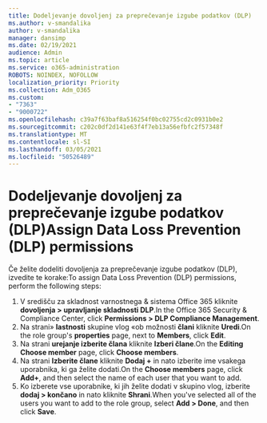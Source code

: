 ```yaml
---
title: Dodeljevanje dovoljenj za preprečevanje izgube podatkov (DLP)
ms.author: v-smandalika
author: v-smandalika
manager: dansimp
ms.date: 02/19/2021
audience: Admin
ms.topic: article
ms.service: o365-administration
ROBOTS: NOINDEX, NOFOLLOW
localization_priority: Priority
ms.collection: Adm_O365
ms.custom:
- "7363"
- "9000722"
ms.openlocfilehash: c39a7f63baf8a516254f0bc02755cd2c0931b0e2
ms.sourcegitcommit: c202c0df2d141e63f4f7eb13a56efbfc2f57348f
ms.translationtype: MT
ms.contentlocale: sl-SI
ms.lasthandoff: 03/05/2021
ms.locfileid: "50526489"
---
```

# <a name="assign-data-loss-prevention-dlp-permissions"></a><span data-ttu-id="fff01-102">Dodeljevanje dovoljenj za preprečevanje izgube podatkov (DLP)</span><span class="sxs-lookup"><span data-stu-id="fff01-102">Assign Data Loss Prevention (DLP) permissions</span></span>

<span data-ttu-id="fff01-103">Če želite dodeliti dovoljenja za preprečevanje izgube podatkov (DLP), izvedite te korake:</span><span class="sxs-lookup"><span data-stu-id="fff01-103">To assign Data Loss Prevention (DLP) permissions, perform the following steps:</span></span>

1. <span data-ttu-id="fff01-104">V središču za skladnost varnostnega & sistema Office 365 kliknite **dovoljenja > upravljanje skladnosti DLP**.</span><span class="sxs-lookup"><span data-stu-id="fff01-104">In the Office 365 Security & Compliance Center, click **Permissions > DLP Compliance Management**.</span></span>
2. <span data-ttu-id="fff01-105">Na strani» **lastnosti** skupine vlog «ob možnosti **člani** kliknite **Uredi**.</span><span class="sxs-lookup"><span data-stu-id="fff01-105">On the role group's **properties** page, next to **Members**, click **Edit**.</span></span>
3. <span data-ttu-id="fff01-106">Na strani **urejanje izberite člana** kliknite **Izberi člane**.</span><span class="sxs-lookup"><span data-stu-id="fff01-106">On the **Editing Choose member** page, click **Choose members**.</span></span>
4. <span data-ttu-id="fff01-107">Na strani **Izberite člane** kliknite **Dodaj +** in nato izberite ime vsakega uporabnika, ki ga želite dodati.</span><span class="sxs-lookup"><span data-stu-id="fff01-107">On the **Choose members** page, click **Add+**, and then select the name of each user that you want to add.</span></span>
5. <span data-ttu-id="fff01-108">Ko izberete vse uporabnike, ki jih želite dodati v skupino vlog, izberite **dodaj > končano** in nato kliknite **Shrani**.</span><span class="sxs-lookup"><span data-stu-id="fff01-108">When you've selected all of the users you want to add to the role group, select **Add > Done**, and then click **Save**.</span></span>
